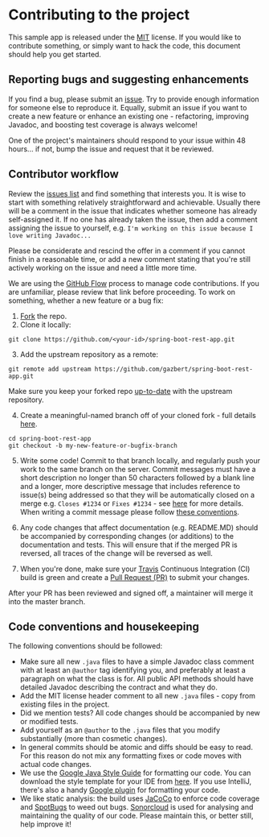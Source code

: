 # Contributing to the project
This sample app is released under the [MIT](http://opensource.org/licenses/MIT) license. 
If you would like to contribute something, or simply want to hack the code, this document should 
help you get started.
 
## Reporting bugs and suggesting enhancements
If you find a bug, please submit an [issue](https://github.com/gazbert/spring-boot-rest-app/issues).
Try to provide enough information for someone else to reproduce it. Equally, submit an issue if you 
want to create a new feature or enhance an existing one - refactoring, improving Javadoc, and boosting 
test coverage is always welcome!

One of the project's maintainers should respond to your issue within 48 hours... if not, bump the 
issue and request that it be reviewed.

## Contributor workflow

Review the [issues list](https://github.com/gazbert/spring-boot-rest-app/issues) and find something
that interests you. It is wise to start with something relatively straightforward and achievable. 
Usually there will be a comment in the issue that indicates whether someone has already 
self-assigned it. If no one has already taken the issue, then add a comment assigning the issue to 
yourself, e.g. ```I'm working on this issue because I love writing Javadoc...``` 

Please be considerate and rescind the offer in a comment if you cannot finish in a reasonable time,
or add a new comment stating that you're still actively working on the issue and need a little 
more time.

We are using the [GitHub Flow](https://guides.github.com/introduction/flow/) process to manage 
code contributions. If you are unfamiliar, please review that link before proceeding. 
To work on something, whether a new feature or a bug fix:

  1. [Fork](https://help.github.com/articles/fork-a-repo/) the repo.
  2. Clone it locally:
  
  ```
  git clone https://github.com/<your-id>/spring-boot-rest-app.git
  ```
  3. Add the upstream repository as a remote: 
  ```
  git remote add upstream https://github.com/gazbert/spring-boot-rest-app.git
  ```  
  Make sure you keep your forked repo [up-to-date](https://help.github.com/articles/syncing-a-fork/) 
  with the upstream repository.
  
  4. Create a meaningful-named branch off of your cloned fork - full details 
  [here](https://git-scm.com/docs/git-checkout).
  
  ```
  cd spring-boot-rest-app
  git checkout -b my-new-feature-or-bugfix-branch
  ```
  5. Write some code! Commit to that branch locally, and regularly push your work to the same 
  branch on the server. Commit messages must have a short description no longer than 50 characters 
  followed by a blank line and a longer, more descriptive message that includes reference to 
  issue(s) being addressed so that they will be automatically closed on a merge e.g. 
  ```Closes #1234``` or ```Fixes #1234``` - see 
  [here](https://help.github.com/articles/closing-issues-via-commit-messages/) for more details.
  When writing a commit message please follow 
  [these conventions](http://tbaggery.com/2008/04/19/a-note-about-git-commit-messages.html).

  6. Any code changes that affect documentation (e.g. README.MD) should be accompanied by 
  corresponding changes (or additions) to the documentation and tests. This will ensure that if 
  the merged PR is reversed, all traces of the change will be reversed as well.

  7. When you're done, make sure your [Travis](https://travis-ci.org/) 
  Continuous Integration (CI) build is green and create a 
  [Pull Request (PR)](https://help.github.com/articles/using-pull-requests/) to submit your changes.

  
After your PR has been reviewed and signed off, a maintainer will merge it into 
the master branch.

## Code conventions and housekeeping

The following conventions should be followed:

* Make sure all new `.java` files to have a simple Javadoc class comment with at least an
  `@author` tag identifying you, and preferably at least a paragraph on what the class is for.
  All public API methods should have detailed Javadoc describing the contract and what they do.
* Add the MIT license header comment to all new `.java` files - copy from existing files in the 
  project.
* Did we mention tests? All code changes should be accompanied by new or modified tests.
* Add yourself as an `@author` to the `.java` files that you modify substantially 
  (more than cosmetic changes).
* In general commits should be atomic and diffs should be easy to read. For this reason do not mix 
  any formatting fixes or code moves with actual code changes.
* We use the [Google Java Style Guide](https://google.github.io/styleguide/javaguide.html) for 
  formatting our code. You can download the style template for your IDE from 
  [here](https://github.com/google/styleguide). If you use IntelliJ, there's also a handy 
  [Google plugin](https://plugins.jetbrains.com/plugin/8527-google-java-format) for formatting your 
  code.
* We like static analysis: the build uses [JaCoCo](https://www.jacoco.org/jacoco/) to enforce code 
  coverage and [SpotBugs](https://spotbugs.github.io/) to weed out bugs.
  [Sonorcloud](https://sonarcloud.io/dashboard?id=gazbert_spring-boot-rest-app) is used
  for analysing and maintaining the quality of our code. Please maintain this, or better still,
  help improve it! 